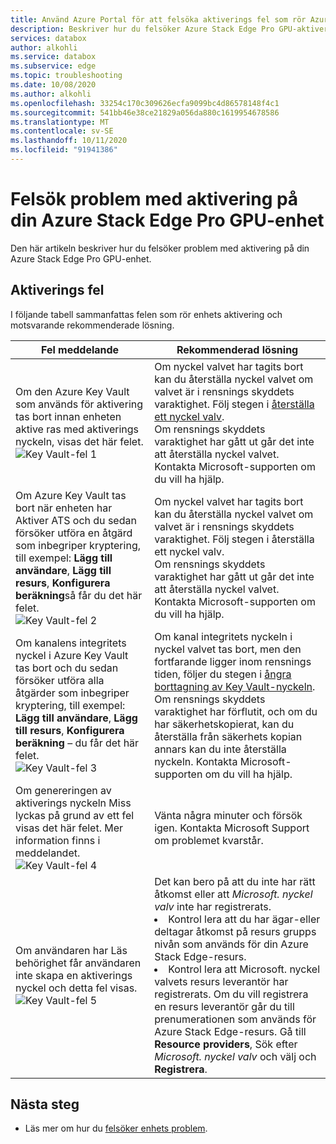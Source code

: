 ```yaml
---
title: Använd Azure Portal för att felsöka aktiverings fel som rör Azure Stack Edge Pro med GPU | Microsoft Docs
description: Beskriver hur du felsöker Azure Stack Edge Pro GPU-aktivering och viktiga valv-relaterade problem.
services: databox
author: alkohli
ms.service: databox
ms.subservice: edge
ms.topic: troubleshooting
ms.date: 10/08/2020
ms.author: alkohli
ms.openlocfilehash: 33254c170c309626ecfa9099bc4d86578148f4c1
ms.sourcegitcommit: 541bb46e38ce21829a056da880c1619954678586
ms.translationtype: MT
ms.contentlocale: sv-SE
ms.lasthandoff: 10/11/2020
ms.locfileid: "91941386"
---
```

# <a name="troubleshoot-activation-issues-on-your-azure-stack-edge-pro-gpu-device"></a>Felsök problem med aktivering på din Azure Stack Edge Pro GPU-enhet 

<!--[!INCLUDE [applies-to-skus](../../includes/azure-stack-edge-applies-to-all-sku.md)]-->

Den här artikeln beskriver hur du felsöker problem med aktivering på din Azure Stack Edge Pro GPU-enhet. 


## <a name="activation-errors"></a>Aktiverings fel

I följande tabell sammanfattas felen som rör enhets aktivering och motsvarande rekommenderade lösning.

| Fel meddelande| Rekommenderad lösning |
|------------------------------------------------------|--------------------------------------|
| Om den Azure Key Vault som används för aktivering tas bort innan enheten aktive ras med aktiverings nyckeln, visas det här felet. <br> ![Key Vault-fel 1](./media/azure-stack-edge-gpu-troubleshoot-activation/key-vault-error-1.png)  | Om nyckel valvet har tagits bort kan du återställa nyckel valvet om valvet är i rensnings skyddets varaktighet. Följ stegen i [återställa ett nyckel valv](/azure/key-vault/general/soft-delete-powershell#recovering-a-key-vault). <br>Om rensnings skyddets varaktighet har gått ut går det inte att återställa nyckel valvet. Kontakta Microsoft-supporten om du vill ha hjälp. |
| Om Azure Key Vault tas bort när enheten har Aktiver ATS och du sedan försöker utföra en åtgärd som inbegriper kryptering, till exempel: **Lägg till användare**, **Lägg till resurs**, **Konfigurera beräkning**så får du det här felet. <br> ![Key Vault-fel 2](./media/azure-stack-edge-gpu-troubleshoot-activation/key-vault-error-2.png)    | Om nyckel valvet har tagits bort kan du återställa nyckel valvet om valvet är i rensnings skyddets varaktighet. Följ stegen i återställa ett nyckel valv. <br>Om rensnings skyddets varaktighet har gått ut går det inte att återställa nyckel valvet. Kontakta Microsoft-supporten om du vill ha hjälp. |
| Om kanalens integritets nyckel i Azure Key Vault tas bort och du sedan försöker utföra alla åtgärder som inbegriper kryptering, till exempel: **Lägg till användare**, **Lägg till resurs**, **Konfigurera beräkning** – du får det här felet. <br> ![Key Vault-fel 3](./media/azure-stack-edge-gpu-troubleshoot-activation/key-vault-error-3.png) | Om kanal integritets nyckeln i nyckel valvet tas bort, men den fortfarande ligger inom rensnings tiden, följer du stegen i [ångra borttagning av Key Vault-nyckeln](/powershell/module/az.keyvault/undo-azkeyvaultkeyremoval). <br>Om rensnings skyddets varaktighet har förflutit, och om du har säkerhetskopierat, kan du återställa från säkerhets kopian annars kan du inte återställa nyckeln. Kontakta Microsoft-supporten om du vill ha hjälp. |
| Om genereringen av aktiverings nyckeln Miss lyckas på grund av ett fel visas det här felet. Mer information finns i meddelandet. <br> ![Key Vault-fel 4](./media/azure-stack-edge-gpu-troubleshoot-activation/key-vault-error-4.png)   | Vänta några minuter och försök igen. Kontakta Microsoft Support om problemet kvarstår. |
| Om användaren har Läs behörighet får användaren inte skapa en aktiverings nyckel och detta fel visas. <br> ![Key Vault-fel 5](./media/azure-stack-edge-gpu-troubleshoot-activation/key-vault-error-5.png) | Det kan bero på att du inte har rätt åtkomst eller att  *Microsoft. nyckel valv* inte har registrerats.<li>Kontrol lera att du har ägar-eller deltagar åtkomst på resurs grupps nivån som används för din Azure Stack Edge-resurs.</li><li>Kontrol lera att Microsoft. nyckel valvets resurs leverantör har registrerats. Om du vill registrera en resurs leverantör går du till prenumerationen som används för Azure Stack Edge-resurs. Gå till **Resource providers**, Sök efter *Microsoft. nyckel valv* och välj och **Registrera**.</li> |

## <a name="next-steps"></a>Nästa steg

- Läs mer om hur du [felsöker enhets problem](azure-stack-edge-gpu-troubleshoot.md).
